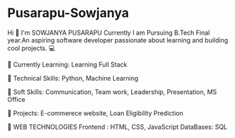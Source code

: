 # Pusarapu-Sowjanya
Hi 👋
I'm SOWJANYA PUSARAPU 
Currently I am Pursuing B.Tech Final year.An aspiring software developer passionate about learning and building cool projects. 💻

🌱 Currently Learning: Learning Full Stack 

🎯 Technical Skills:
    Python,
    Machine Learning
    
👀 Soft Skills: 
   Communication, 
   Team work,
   Leadership, 
   Presentation, 
   MS Office
   
🚀 Projects: E-commerece website, Loan Eligibility Prediction  


🌈 WEB TECHNOLOGIES
Frontend : HTML, CSS, JavaScript
DataBases: SQL
